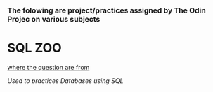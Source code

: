 ### The folowing are project/practices assigned by The Odin Projec on various subjects

# SQL ZOO
[where the question are from](https://sqlzoo.net/wiki/SQL_Tutorial)

*Used to practices Databases using SQL*
